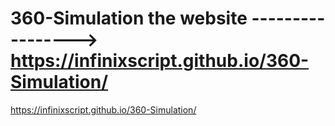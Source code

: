 # 360-Simulation the website -----------------> https://infinixscript.github.io/360-Simulation/
https://infinixscript.github.io/360-Simulation/
